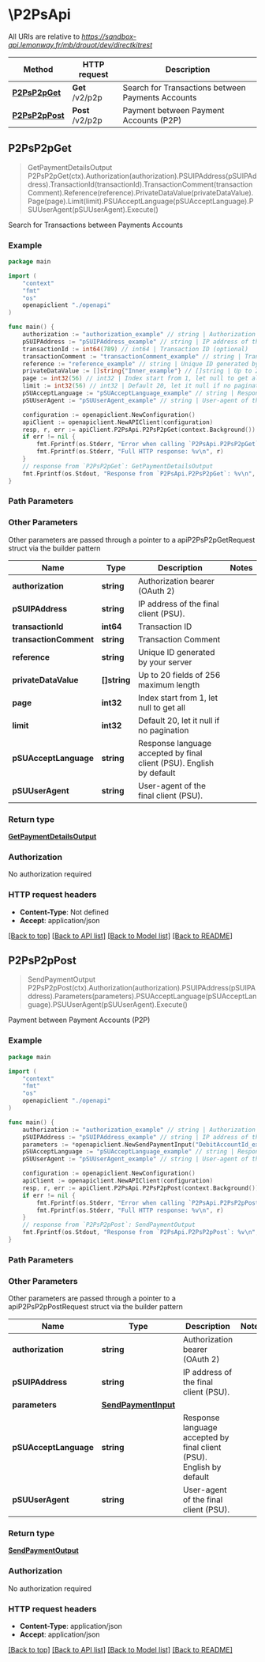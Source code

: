 # \P2PsApi

All URIs are relative to *https://sandbox-api.lemonway.fr/mb/drouot/dev/directkitrest*

Method | HTTP request | Description
------------- | ------------- | -------------
[**P2PsP2pGet**](P2PsApi.md#P2PsP2pGet) | **Get** /v2/p2p | Search for Transactions between Payments Accounts
[**P2PsP2pPost**](P2PsApi.md#P2PsP2pPost) | **Post** /v2/p2p | Payment between Payment Accounts (P2P)



## P2PsP2pGet

> GetPaymentDetailsOutput P2PsP2pGet(ctx).Authorization(authorization).PSUIPAddress(pSUIPAddress).TransactionId(transactionId).TransactionComment(transactionComment).Reference(reference).PrivateDataValue(privateDataValue).Page(page).Limit(limit).PSUAcceptLanguage(pSUAcceptLanguage).PSUUserAgent(pSUUserAgent).Execute()

Search for Transactions between Payments Accounts



### Example

```go
package main

import (
    "context"
    "fmt"
    "os"
    openapiclient "./openapi"
)

func main() {
    authorization := "authorization_example" // string | Authorization bearer (OAuth 2)
    pSUIPAddress := "pSUIPAddress_example" // string | IP address of the final client (PSU).
    transactionId := int64(789) // int64 | Transaction ID (optional)
    transactionComment := "transactionComment_example" // string | Transaction Comment (optional)
    reference := "reference_example" // string | Unique ID generated by your server (optional)
    privateDataValue := []string{"Inner_example"} // []string | Up to 20 fields of 256 maximum length (optional)
    page := int32(56) // int32 | Index start from 1, let null to get all (optional)
    limit := int32(56) // int32 | Default 20, let it null if no pagination (optional)
    pSUAcceptLanguage := "pSUAcceptLanguage_example" // string | Response language accepted by final client (PSU). English by default (optional)
    pSUUserAgent := "pSUUserAgent_example" // string | User-agent of the final client (PSU). (optional)

    configuration := openapiclient.NewConfiguration()
    apiClient := openapiclient.NewAPIClient(configuration)
    resp, r, err := apiClient.P2PsApi.P2PsP2pGet(context.Background()).Authorization(authorization).PSUIPAddress(pSUIPAddress).TransactionId(transactionId).TransactionComment(transactionComment).Reference(reference).PrivateDataValue(privateDataValue).Page(page).Limit(limit).PSUAcceptLanguage(pSUAcceptLanguage).PSUUserAgent(pSUUserAgent).Execute()
    if err != nil {
        fmt.Fprintf(os.Stderr, "Error when calling `P2PsApi.P2PsP2pGet``: %v\n", err)
        fmt.Fprintf(os.Stderr, "Full HTTP response: %v\n", r)
    }
    // response from `P2PsP2pGet`: GetPaymentDetailsOutput
    fmt.Fprintf(os.Stdout, "Response from `P2PsApi.P2PsP2pGet`: %v\n", resp)
}
```

### Path Parameters



### Other Parameters

Other parameters are passed through a pointer to a apiP2PsP2pGetRequest struct via the builder pattern


Name | Type | Description  | Notes
------------- | ------------- | ------------- | -------------
 **authorization** | **string** | Authorization bearer (OAuth 2) | 
 **pSUIPAddress** | **string** | IP address of the final client (PSU). | 
 **transactionId** | **int64** | Transaction ID | 
 **transactionComment** | **string** | Transaction Comment | 
 **reference** | **string** | Unique ID generated by your server | 
 **privateDataValue** | **[]string** | Up to 20 fields of 256 maximum length | 
 **page** | **int32** | Index start from 1, let null to get all | 
 **limit** | **int32** | Default 20, let it null if no pagination | 
 **pSUAcceptLanguage** | **string** | Response language accepted by final client (PSU). English by default | 
 **pSUUserAgent** | **string** | User-agent of the final client (PSU). | 

### Return type

[**GetPaymentDetailsOutput**](GetPaymentDetailsOutput.md)

### Authorization

No authorization required

### HTTP request headers

- **Content-Type**: Not defined
- **Accept**: application/json

[[Back to top]](#) [[Back to API list]](../README.md#documentation-for-api-endpoints)
[[Back to Model list]](../README.md#documentation-for-models)
[[Back to README]](../README.md)


## P2PsP2pPost

> SendPaymentOutput P2PsP2pPost(ctx).Authorization(authorization).PSUIPAddress(pSUIPAddress).Parameters(parameters).PSUAcceptLanguage(pSUAcceptLanguage).PSUUserAgent(pSUUserAgent).Execute()

Payment between Payment Accounts (P2P)



### Example

```go
package main

import (
    "context"
    "fmt"
    "os"
    openapiclient "./openapi"
)

func main() {
    authorization := "authorization_example" // string | Authorization bearer (OAuth 2)
    pSUIPAddress := "pSUIPAddress_example" // string | IP address of the final client (PSU).
    parameters := *openapiclient.NewSendPaymentInput("DebitAccountId_example", "CreditAccountId_example") // SendPaymentInput | 
    pSUAcceptLanguage := "pSUAcceptLanguage_example" // string | Response language accepted by final client (PSU). English by default (optional)
    pSUUserAgent := "pSUUserAgent_example" // string | User-agent of the final client (PSU). (optional)

    configuration := openapiclient.NewConfiguration()
    apiClient := openapiclient.NewAPIClient(configuration)
    resp, r, err := apiClient.P2PsApi.P2PsP2pPost(context.Background()).Authorization(authorization).PSUIPAddress(pSUIPAddress).Parameters(parameters).PSUAcceptLanguage(pSUAcceptLanguage).PSUUserAgent(pSUUserAgent).Execute()
    if err != nil {
        fmt.Fprintf(os.Stderr, "Error when calling `P2PsApi.P2PsP2pPost``: %v\n", err)
        fmt.Fprintf(os.Stderr, "Full HTTP response: %v\n", r)
    }
    // response from `P2PsP2pPost`: SendPaymentOutput
    fmt.Fprintf(os.Stdout, "Response from `P2PsApi.P2PsP2pPost`: %v\n", resp)
}
```

### Path Parameters



### Other Parameters

Other parameters are passed through a pointer to a apiP2PsP2pPostRequest struct via the builder pattern


Name | Type | Description  | Notes
------------- | ------------- | ------------- | -------------
 **authorization** | **string** | Authorization bearer (OAuth 2) | 
 **pSUIPAddress** | **string** | IP address of the final client (PSU). | 
 **parameters** | [**SendPaymentInput**](SendPaymentInput.md) |  | 
 **pSUAcceptLanguage** | **string** | Response language accepted by final client (PSU). English by default | 
 **pSUUserAgent** | **string** | User-agent of the final client (PSU). | 

### Return type

[**SendPaymentOutput**](SendPaymentOutput.md)

### Authorization

No authorization required

### HTTP request headers

- **Content-Type**: application/json
- **Accept**: application/json

[[Back to top]](#) [[Back to API list]](../README.md#documentation-for-api-endpoints)
[[Back to Model list]](../README.md#documentation-for-models)
[[Back to README]](../README.md)

